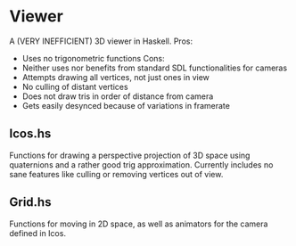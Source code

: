 Viewer
======
A (VERY INEFFICIENT) 3D viewer in Haskell.
Pros:
- Uses no trigonometric functions
Cons:
- Neither uses nor benefits from standard SDL functionalities for cameras
- Attempts drawing all vertices, not just ones in view
- No culling of distant vertices
- Does not draw tris in order of distance from camera
- Gets easily desynced because of variations in framerate

Icos.hs
-------
Functions for drawing a perspective projection of 3D space using quaternions and
a rather good trig approximation.
Currently includes no sane features like culling or removing vertices out of view.

Grid.hs
-------
Functions for moving in 2D space, as well as animators for the camera defined in Icos.
